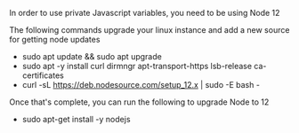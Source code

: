 In order to use private Javascript variables, you need to be using Node 12

The following commands upgrade your linux instance and add a new source for getting node updates
- sudo apt update && sudo apt upgrade
- sudo apt -y install curl dirmngr apt-transport-https lsb-release ca-certificates
- curl -sL https://deb.nodesource.com/setup_12.x | sudo -E bash -

Once that's complete, you can run the following to upgrade Node to 12
- sudo apt-get install -y nodejs
